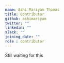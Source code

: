 ```yaml
---
name: Ashi Mariyam Thomas
title: Contributor
github: ashimariyam
twitter: ""
linkedin: ""
slack: ""
joining_date: ""
role : contributor
---
```


Still waiting for this
